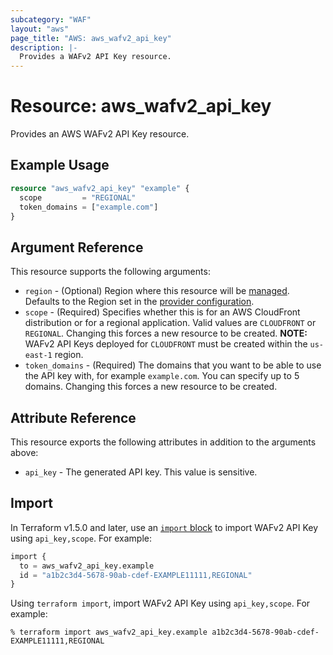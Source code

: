 ```yaml
---
subcategory: "WAF"
layout: "aws"
page_title: "AWS: aws_wafv2_api_key"
description: |-
  Provides a WAFv2 API Key resource.
---
```


# Resource: aws_wafv2_api_key

Provides an AWS WAFv2 API Key resource.

## Example Usage

```terraform
resource "aws_wafv2_api_key" "example" {
  scope         = "REGIONAL"
  token_domains = ["example.com"]
}
```

## Argument Reference

This resource supports the following arguments:

- `region` - (Optional) Region where this resource will be [managed](https://docs.aws.amazon.com/general/latest/gr/rande.html#regional-endpoints). Defaults to the Region set in the [provider configuration](https://registry.terraform.io/providers/hashicorp/aws/latest/docs#aws-configuration-reference).
- `scope` - (Required) Specifies whether this is for an AWS CloudFront distribution or for a regional application. Valid values are `CLOUDFRONT` or `REGIONAL`. Changing this forces a new resource to be created. **NOTE:** WAFv2 API Keys deployed for `CLOUDFRONT` must be created within the `us-east-1` region.
- `token_domains` - (Required) The domains that you want to be able to use the API key with, for example `example.com`. You can specify up to 5 domains. Changing this forces a new resource to be created.

## Attribute Reference

This resource exports the following attributes in addition to the arguments above:

- `api_key` - The generated API key. This value is sensitive.

## Import

In Terraform v1.5.0 and later, use an [`import` block](https://developer.hashicorp.com/terraform/language/import) to import WAFv2 API Key using `api_key,scope`. For example:

```terraform
import {
  to = aws_wafv2_api_key.example
  id = "a1b2c3d4-5678-90ab-cdef-EXAMPLE11111,REGIONAL"
}
```

Using `terraform import`, import WAFv2 API Key using `api_key,scope`. For example:

```console
% terraform import aws_wafv2_api_key.example a1b2c3d4-5678-90ab-cdef-EXAMPLE11111,REGIONAL
```

